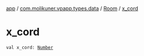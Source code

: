 [app](../../index.md) / [com.molikuner.vpapp.types.data](../index.md) / [Room](index.md) / [x_cord](./x_cord.md)

# x_cord

`val x_cord: `[`Number`](https://kotlinlang.org/api/latest/jvm/stdlib/kotlin/-number/index.html)